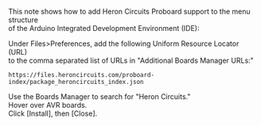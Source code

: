 This note shows how to add Heron Circuits Proboard support to the menu structure  
of the Arduino Integrated Development Environment (IDE):  

Under Files>Preferences, add the following Uniform Resource Locator (URL)  
to the comma separated list of URLs in "Additional Boards Manager URLs:"  
 
    https://files.heroncircuits.com/proboard-index/package_heroncircuits_index.json

Use the Boards Manager to search for "Heron Circuits."  
Hover over AVR boards.  
Click [Install], then [Close].  

